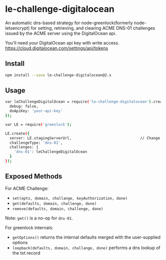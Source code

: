 le-challenge-digitalocean
================

An automatic dns-based strategy for node-greenlock(formerly node-letsencrypt) for setting, retrieving,
and clearing ACME DNS-01 challenges issued by the ACME server using the DigitalOcean api.

You'll need your DigitalOcean api key with write access.
https://cloud.digitalocean.com/settings/api/tokens

Install
-------

```bash
npm install --save le-challenge-digitalocean@2.x
```

Usage
-----

```bash
var leChallengeDigitalOcean = require('le-challenge-digitalocean').create({
  debug: false,
  doApiKey: 'your-api-key'
});

var LE = require('greenlock');

LE.create({
  server: LE.stagingServerUrl,                               // Change to LE.productionServerUrl in production
  challengeType: 'dns-01',
  challenges: {
    'dns-01': leChallengeDigitalOcean
  }
});
```

Exposed Methods
---------------

For ACME Challenge:

* `set(opts, domain, challange, keyAuthorization, done)`
* `get(defaults, domain, challenge, done)`
* `remove(defaults, domain, challenge, done)`

Note: `get()` is a no-op for `dns-01`.

For greenlock internals:

* `getOptions()` returns the internal defaults merged with the user-supplied options
* `loopback(defaults, domain, challange, done)` performs a dns lookup of the txt record
